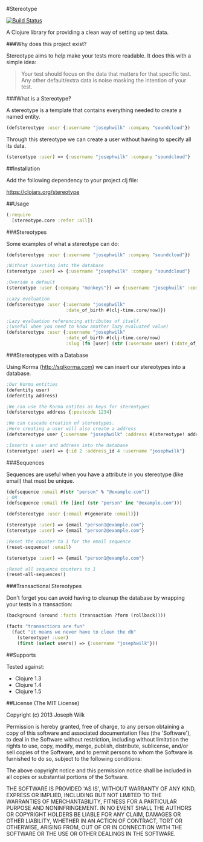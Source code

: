#Stereotype

[![Build Status](https://travis-ci.org/josephwilk/stereotype.png?branch=master)](https://travis-ci.org/josephwilk/stereotype)

A Clojure library for providing a clean way of setting up test data.

###Why does this project exist?

Stereotype aims to help make your tests more readable. It does this with a simple idea:

>Your test should focus on the data that matters for that specific test. Any other default/extra data is noise masking the intention of your test.

###What is a Stereotype?

A stereotype is a template that contains everything needed to create a named entity.

```clojure
(defstereotype :user {:username "josephwilk" :company "soundcloud"})
```

Through this stereotype we can create a user without having to specify all its data.

```clojure
(stereotype :user) => {:username "josephwilk" :company "soundcloud"}
```

##Installation

Add the following dependency to your project.clj file:

https://clojars.org/stereotype

##Usage

```clojure
(:require 
  [stereotype.core :refer :all])
```

###Stereotypes

Some examples of what a stereotype can do:

```clojure
(defstereotype :user {:username "josephwilk" :company "soundcloud"})

;Without inserting into the database
(stereotype :user) => {:username "josephwilk" :company "soundcloud"}

;Overide a default
(stereotype :user {:company "monkeys"}) => {:username "josephwilk" :company "monkeys"}

;Lazy evaluation
(defstereotype :user {:username "josephwilk"
                      :date_of_birth #(clj-time.core/now)})

;Lazy evaluation referencing attributes of itself.
;(useful when you need to know another lazy evaluated value)
(defstereotype :user {:username "josephwilk"
                      :date_of_birth #(clj-time.core/now)
                      :slug (fn [user] (str (:username user) (:date_of_birth user)))})
```

###Stereotypes with a Database

Using Korma (http://sqlkorma.com) we can insert our stereotypes into a database.

```clojure
;Our Korma entities
(defentity user)
(defentity address)

;We can use the Korma entites as keys for stereotypes
(defstereotype address {:postcode 1234}

;We can cascade creation of stereotypes.
;Here creating a user will also create a address
(defstereotype user {:username "josephwilk" :address #(stereotype! address)}

;Inserts a user and address into the database
(stereotype! user) => {:id 2 :address_id 4 :username "josephwilk"}
```

###Sequences

Sequences are useful when you have a attribute in you stereotype (like email) that must be unique.

```clojure
(defsequence :email #(str "person" % "@example.com"))
; OR
(defsequence :email (fn [inc] (str "person" inc "@example.com")))

(defstereotype :user {:email #(generate :email)})

(stereotype :user) => {email "person1@example.com"}
(stereotype :user) => {email "person2@example.com"}

;Reset the counter to 1 for the email sequence
(reset-sequence! :email)

(stereotype :user) => {email "person1@example.com"}

;Reset all sequence counters to 1
(reset-all-sequences!)
```

###Transactional Stereotypes

Don't forget you can avoid having to cleanup the database by wrapping your tests in a transaction:

```clojure
(background (around :facts (transaction ?form (rollback))))

(facts "transactions are fun"
  (fact "it means we never have to clean the db"
    (stereotype! :user)
    (first (select users)) => {:username "josephwilk"}))
```

##Supports

Tested against:
* Clojure 1.3
* Clojure 1.4
* Clojure 1.5

##License
(The MIT License)

Copyright (c) 2013 Joseph Wilk

Permission is hereby granted, free of charge, to any person obtaining a copy of this software and associated documentation files (the 'Software'), to deal in the Software without restriction, including without limitation the rights to use, copy, modify, merge, publish, distribute, sublicense, and/or sell copies of the Software, and to permit persons to whom the Software is furnished to do so, subject to the following conditions:

The above copyright notice and this permission notice shall be included in all copies or substantial portions of the Software.

THE SOFTWARE IS PROVIDED 'AS IS', WITHOUT WARRANTY OF ANY KIND, EXPRESS OR IMPLIED, INCLUDING BUT NOT LIMITED TO THE WARRANTIES OF MERCHANTABILITY, FITNESS FOR A PARTICULAR PURPOSE AND NONINFRINGEMENT. IN NO EVENT SHALL THE AUTHORS OR COPYRIGHT HOLDERS BE LIABLE FOR ANY CLAIM, DAMAGES OR OTHER LIABILITY, WHETHER IN AN ACTION OF CONTRACT, TORT OR OTHERWISE, ARISING FROM, OUT OF OR IN CONNECTION WITH THE SOFTWARE OR THE USE OR OTHER DEALINGS IN THE SOFTWARE.
